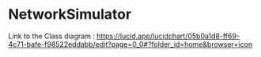 # NetworkSimulator

Link to the Class diagram : https://lucid.app/lucidchart/05b0a1d8-ff69-4c71-bafe-f98522eddabb/edit?page=0_0#?folder_id=home&browser=icon

